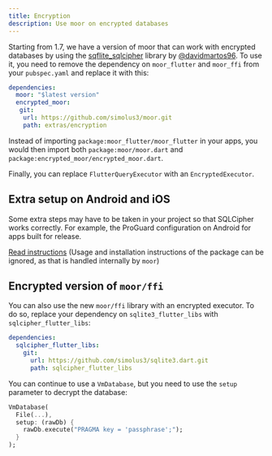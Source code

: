 ```yaml
---
title: Encryption
description: Use moor on encrypted databases
---
```


Starting from 1.7, we have a version of moor that can work with encrypted databases by using the
[sqflite_sqlcipher](https://pub.dev/packages/sqflite_sqlcipher) library
by [@davidmartos96](https://github.com/davidmartos96). To use it, you need to
remove the dependency on `moor_flutter` and `moor_ffi` from your `pubspec.yaml` and replace it
with this:
```yaml
dependencies:
  moor: "$latest version"
  encrypted_moor:
   git:
    url: https://github.com/simolus3/moor.git
    path: extras/encryption 
```

Instead of importing `package:moor_flutter/moor_flutter` in your apps, you would then import
both `package:moor/moor.dart` and `package:encrypted_moor/encrypted_moor.dart`.

Finally, you can replace `FlutterQueryExecutor` with an `EncryptedExecutor`.

## Extra setup on Android and iOS

Some extra steps may have to be taken in your project so that SQLCipher works correctly. For example, the ProGuard configuration on Android for apps built for release.

[Read instructions](https://pub.dev/packages/sqflite_sqlcipher) (Usage and installation instructions of the package can be ignored, as that is handled internally by `moor`)

## Encrypted version of `moor/ffi`

You can also use the new `moor/ffi` library with an encrypted executor. To do so, replace your dependency on `sqlite3_flutter_libs`
with `sqlcipher_flutter_libs`:

```yaml
dependencies:
  sqlcipher_flutter_libs:
    git:
      url: https://github.com/simolus3/sqlite3.dart.git
      path: sqlcipher_flutter_libs
```

You can continue to use a `VmDatabase`, but you need to use the `setup` parameter to decrypt the database:

```dart
VmDatabase(
  File(...),
  setup: (rawDb) {
    rawDb.execute("PRAGMA key = 'passphrase';");
  }
);
```